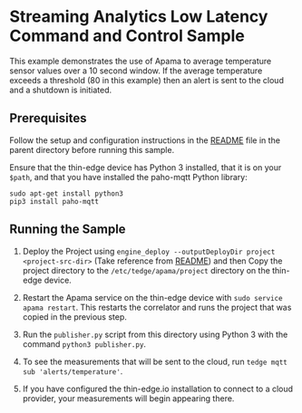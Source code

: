 # Streaming Analytics Low Latency Command and Control Sample
This example demonstrates the use of Apama to average temperature
sensor values over a 10 second window. If the average temperature
exceeds a threshold (80 in this example) then an alert is sent to the
cloud and a shutdown is initiated.

## Prerequisites

Follow the setup and configuration instructions in the
[README](../README.md) file in the parent directory before running this sample.

Ensure that the thin-edge device has Python 3 installed, that it is on your `$path`,
and that you have installed the paho-mqtt Python library:

```
sudo apt-get install python3
pip3 install paho-mqtt
```

## Running the Sample

1. Deploy the Project using `engine_deploy --outputDeployDir project <project-src-dir>`
(Take reference from [README](../README.md)) and then Copy the project directory to the `/etc/tedge/apama/project`
directory on the thin-edge device.

2. Restart the Apama service on the thin-edge device with `sudo service apama restart`.
This restarts the correlator and runs the project that was copied in the previous step.

3. Run the `publisher.py` script from this directory using
Python 3 with the command `python3 publisher.py`.

4. To see the measurements that will be sent
to the cloud, run `tedge mqtt sub 'alerts/temperature'`.

5. If you have configured the thin-edge.io installation to
connect to a cloud provider, your measurements will begin appearing there.
